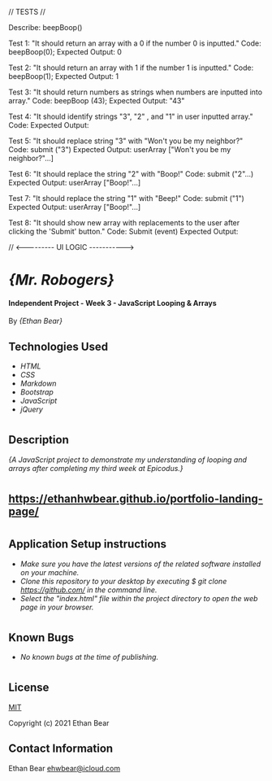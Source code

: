 // TESTS //

Describe: beepBoop()

Test 1: "It should return an array with a 0 if the number 0 is inputted."
Code: beepBoop(0);
Expected Output: 0

Test 2: "It should return an array with 1 if the number 1 is inputted."
Code: beepBoop(1);
Expected Output: 1

Test 3: "It should return numbers as strings when numbers are inputted into array."
Code: beepBoop (43);
Expected Output: "43"

Test 4: "It should identify strings "3", "2" , and "1" in user inputted array."
Code: 
Expected Output: 

Test 5: "It should replace string "3" with "Won't you be my neighbor?"
Code: submit ("3")
Expected Output: userArray ["Won't you be my neighbor?"...]

Test 6: "It should replace the string "2" with "Boop!"
Code: submit ("2"...)
Expected Output: userArray ["Boop!"...]

Test 7: "It should replace the string "1" with "Beep!"
Code: submit ("1")
Expected Output: userArray ["Boop!"...]

Test 8: "It should show new array with replacements to the user after clicking the 'Submit' button."
Code: Submit (event)
Expected Output: 


// <--------- UI LOGIC ----------->



# _{Mr. Robogers}_

#### Independent Project - Week 3 - JavaScript Looping & Arrays

 By *{Ethan Bear}*

## Technologies Used

* _HTML_
* _CSS_
* _Markdown_
* _Bootstrap_
* _JavaScript_
* _jQuery_

#

## Description

_{A JavaScript project to demonstrate my understanding of looping and arrays after completing my third week at Epicodus.}_

#

## https://ethanhwbear.github.io/portfolio-landing-page/

#

## Application Setup instructions

* _Make sure you have the latest versions of the related software installed on your machine._
* _Clone this repository to your desktop by executing $ git clone https://github.com/ in the command line._
* _Select the "index.html" file within the project directory to open the web page in your browser._

#

## Known Bugs

* _No known bugs at the time of publishing._

#

## License

[MIT](https://en.wikipedia.org/wiki/MIT_License)

Copyright (c) 2021 Ethan Bear

## Contact Information

Ethan Bear <a href="mailto:ehwbear@icloud.com">ehwbear@icloud.com</a>